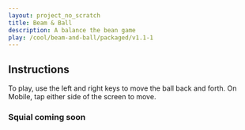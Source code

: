 ```yaml
---
layout: project_no_scratch
title: Beam & Ball
description: A balance the bean game
play: /cool/beam-and-ball/packaged/v1.1-1
---
```


## Instructions

To play, use the left and right keys to move the ball back and forth. On Mobile, tap either side of the screen to move.

### Squial coming soon
